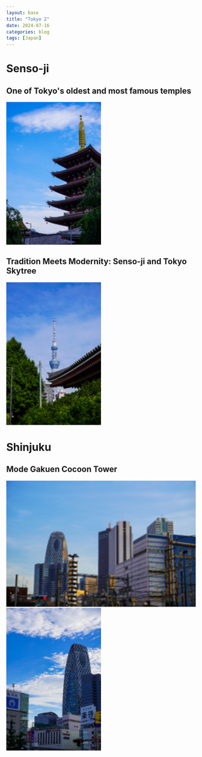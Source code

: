 ```yaml
---
layout: base
title: "Tokyo 2"
date: 2024-07-16
categories: blog
tags: [Japan]
---
```


# Senso-ji

## One of Tokyo's oldest and most famous temples

<a href="javascript:void(0);" onclick="showImage('/assets/images/TokyoCityView4.jpg', 'TokyoCityView4')">
    <img src="/assets/images/thumbnails/TokyoCityView4_thumbnail.jpg" alt="TokyoCityView4" style="width: 50%; max-width: 100%; height: auto;">
</a>

## Tradition Meets Modernity: Senso-ji and Tokyo Skytree

<a href="javascript:void(0);" onclick="showImage('/assets/images/TokyoCityView5.jpg', 'TokyoCityView5')">
    <img src="/assets/images/thumbnails/TokyoCityView5_thumbnail.jpg" alt="TokyoCityView5" style="width: 50%; max-width: 100%; height: auto;">
</a>

# Shinjuku
## Mode Gakuen Cocoon Tower
<a href="javascript:void(0);" onclick="showImage('/assets/images/TokyoCityView6.jpg', 'TokyoCityView6')">
    <img src="/assets/images/thumbnails/TokyoCityView6_thumbnail.jpg" alt="TokyoCityView6" style="width: 100%; max-width: 100%; height: auto;">
</a>

<br>

<a href="javascript:void(0);" onclick="showImage('/assets/images/TokyoCityView7.jpg', 'TokyoCityView7')">
    <img src="/assets/images/thumbnails/TokyoCityView7_thumbnail.jpg" alt="TokyoCityView7" style="width: 50%; max-width: 100%; height: auto;">
</a>



<script>
function showImage(src, alt) {
    var popup = document.getElementById('image-popup');
    var popupImage = document.getElementById('popup-image');

    popupImage.src = src;
    popupImage.alt = alt;
    popup.style.display = 'flex';
}

function closeImagePopup() {
    var popup = document.getElementById('image-popup');
    popup.style.display = 'none';
}
</script>